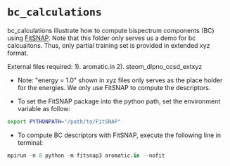 # `bc_calculations`

bc_calculations illustrate how to compute bispectrum components (BC)
using [FitSNAP](https://github.com/FitSNAP/FitSNAP). Note that this folder only serves us a demo for bc calcuaitons. Thus, only partial training set is provided in extended xyz format.

External files required: 
			1). aromatic.in
			2). steom_dlpno_ccsd_extxyz

- Note: "energy = 1.0" shown in xyz files only serves as the place holder for the energies. We only use FitSNAP to compute the descriptors. 

- To set the FitSNAP package into the python path,  set the environment variable as follow:
```bash
export PYTHONPATH="/path/to/FitSNAP"				
```  

- To compute BC descriptors with FitSNAP, execute the following line in terminal:
```python
mpirun -n 8 python -m fitsnap3 aromatic.in --nofit 
```

